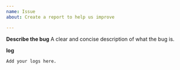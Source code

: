 ```yaml
---
name: Issue
about: Create a report to help us improve

---
```


**Describe the bug**
A clear and concise description of what the bug is.

**log**
<!-- issues without debug logging will be closed-->
```
Add your logs here.
```
